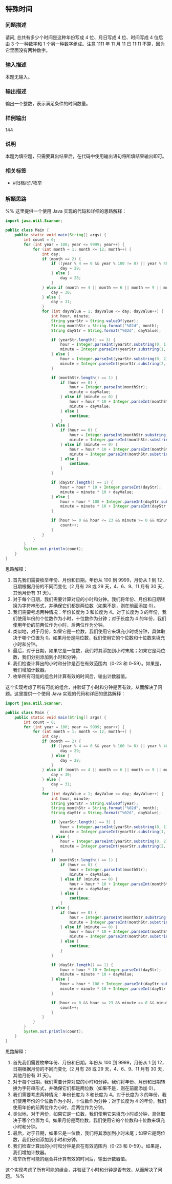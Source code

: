 ## 特殊时间

### 问题描述

请问, 总共有多少个时间是这种年份写成 4 位、月日写成 4 位、时间写成 4 位后由 3 个一种数字和 1 个另一种数字组成。注意 1111 年 11 月 11 日 11:11 不算，因为它里面没有两种数字。

### 输入描述

本题无输入。

### 输出描述

输出一个整数，表示满足条件的时间数量。

### 样例输出

144

### 说明

本题为填空题，只需要算出结果后，在代码中使用输出语句将所填结果输出即可。

### 相关标签

- #归档/📦/枚举

### 解题思路

%% 这里提供一个使用 Java 实现的代码和详细的思路解释：

```java
import java.util.Scanner;

public class Main {
    public static void main(String[] args) {
        int count = 0;
        for (int year = 100; year <= 9999; year++) {
            for (int month = 1; month <= 12; month++) {
                int day;
                if (month == 2) {
                    if ((year % 4 == 0 && year % 100 != 0) || year % 400 == 0) {
                        day = 29;
                    } else {
                        day = 28;
                    }
                } else if (month == 4 || month == 6 || month == 9 || month == 11) {
                    day = 30;
                } else {
                    day = 31;
                }
                for (int dayValue = 1; dayValue <= day; dayValue++) {
                    int hour, minute;
                    String yearStr = String.valueOf(year);
                    String monthStr = String.format("%02d", month);
                    String dayStr = String.format("%02d", dayValue);

                    if (yearStr.length() == 3) {
                        hour = Integer.parseInt(yearStr.substring(0, 1));
                        minute = Integer.parseInt(yearStr.substring(1, 2));
                    } else {
                        hour = Integer.parseInt(yearStr.substring(0, 2));
                        minute = Integer.parseInt(yearStr.substring(2, 3));
                    }

                    if (monthStr.length() == 1) {
                        if (hour == 0) {
                            hour = Integer.parseInt(monthStr);
                            minute = dayValue;
                        } else if (minute == 0) {
                            hour = hour * 10 + Integer.parseInt(monthStr);
                            minute = dayValue;
                        } else {
                            continue;
                        }
                    } else {
                        if (hour == 0) {
                            hour = Integer.parseInt(monthStr.substring(0, 1));
                            minute = Integer.parseInt(monthStr.substring(1, 2)) * 10 + dayValue;
                        } else if (minute == 0) {
                            hour = hour * 10 + Integer.parseInt(monthStr.substring(0, 1));
                            minute = Integer.parseInt(monthStr.substring(1, 2)) * 10 + dayValue;
                        } else {
                            continue;
                        }
                    }

                    if (dayStr.length() == 1) {
                        hour = hour * 10 + Integer.parseInt(dayStr);
                        minute = minute * 10 + dayValue;
                    } else {
                        hour = hour * 100 + Integer.parseInt(dayStr.substring(0, 2));
                        minute = minute * 10 + Integer.parseInt(dayStr.substring(2, 3));
                    }

                    if (hour >= 0 && hour <= 23 && minute >= 0 && minute <= 59) {
                        count++;
                    }
                }
            }
        }
        System.out.println(count);
    }
}
```

思路解释：

1. 首先我们需要枚举年份、月份和日期。年份从 100 到 9999，月份从 1 到 12，日期根据月份的不同而变化（2 月有 28 或 29 天，4、6、9、11 月有 30 天，其他月份有 31 天）。
2. 对于每个日期，我们需要计算对应的小时和分钟。我们将年份、月份和日期转换为字符串形式，并确保它们都是两位数（如果不是，则在前面添加 0）。
3. 我们需要考虑两种情况：年份长度为 3 和长度为 4。对于长度为 3 的年份，我们使用年份的个位数作为小时，十位数作为分钟；对于长度为 4 的年份，我们使用年份的前两位作为小时，后两位作为分钟。
4. 类似地，对于月份，如果它是一位数，我们使用它来填充小时或分钟，具体取决于哪个位置为 0。如果月份是两位数，我们使用它的个位数和十位数来填充小时和分钟。
5. 最后，对于日期，如果它是一位数，我们将其添加到小时末尾；如果它是两位数，我们分别添加到小时和分钟。
6. 我们检查计算出的小时和分钟是否在有效范围内（0-23 和 0-59）。如果是，我们增加计数器。
7. 枚举所有可能的组合并计算有效的时间后，输出计数器值。

这个实现考虑了所有可能的组合，并验证了小时和分钟是否有效，从而解决了问题。这里提供一个使用 Java 实现的代码和详细的思路解释：

```java
import java.util.Scanner;

public class Main {
    public static void main(String[] args) {
        int count = 0;
        for (int year = 100; year <= 9999; year++) {
            for (int month = 1; month <= 12; month++) {
                int day;
                if (month == 2) {
                    if ((year % 4 == 0 && year % 100 != 0) || year % 400 == 0) {
                        day = 29;
                    } else {
                        day = 28;
                    }
                } else if (month == 4 || month == 6 || month == 9 || month == 11) {
                    day = 30;
                } else {
                    day = 31;
                }
                for (int dayValue = 1; dayValue <= day; dayValue++) {
                    int hour, minute;
                    String yearStr = String.valueOf(year);
                    String monthStr = String.format("%02d", month);
                    String dayStr = String.format("%02d", dayValue);

                    if (yearStr.length() == 3) {
                        hour = Integer.parseInt(yearStr.substring(0, 1));
                        minute = Integer.parseInt(yearStr.substring(1, 2));
                    } else {
                        hour = Integer.parseInt(yearStr.substring(0, 2));
                        minute = Integer.parseInt(yearStr.substring(2, 3));
                    }

                    if (monthStr.length() == 1) {
                        if (hour == 0) {
                            hour = Integer.parseInt(monthStr);
                            minute = dayValue;
                        } else if (minute == 0) {
                            hour = hour * 10 + Integer.parseInt(monthStr);
                            minute = dayValue;
                        } else {
                            continue;
                        }
                    } else {
                        if (hour == 0) {
                            hour = Integer.parseInt(monthStr.substring(0, 1));
                            minute = Integer.parseInt(monthStr.substring(1, 2)) * 10 + dayValue;
                        } else if (minute == 0) {
                            hour = hour * 10 + Integer.parseInt(monthStr.substring(0, 1));
                            minute = Integer.parseInt(monthStr.substring(1, 2)) * 10 + dayValue;
                        } else {
                            continue;
                        }
                    }

                    if (dayStr.length() == 1) {
                        hour = hour * 10 + Integer.parseInt(dayStr);
                        minute = minute * 10 + dayValue;
                    } else {
                        hour = hour * 100 + Integer.parseInt(dayStr.substring(0, 2));
                        minute = minute * 10 + Integer.parseInt(dayStr.substring(2, 3));
                    }

                    if (hour >= 0 && hour <= 23 && minute >= 0 && minute <= 59) {
                        count++;
                    }
                }
            }
        }
        System.out.println(count);
    }
}
```

思路解释：

1. 首先我们需要枚举年份、月份和日期。年份从 100 到 9999，月份从 1 到 12，日期根据月份的不同而变化（2 月有 28 或 29 天，4、6、9、11 月有 30 天，其他月份有 31 天）。
2. 对于每个日期，我们需要计算对应的小时和分钟。我们将年份、月份和日期转换为字符串形式，并确保它们都是两位数（如果不是，则在前面添加 0）。
3. 我们需要考虑两种情况：年份长度为 3 和长度为 4。对于长度为 3 的年份，我们使用年份的个位数作为小时，十位数作为分钟；对于长度为 4 的年份，我们使用年份的前两位作为小时，后两位作为分钟。
4. 类似地，对于月份，如果它是一位数，我们使用它来填充小时或分钟，具体取决于哪个位置为 0。如果月份是两位数，我们使用它的个位数和十位数来填充小时和分钟。
5. 最后，对于日期，如果它是一位数，我们将其添加到小时末尾；如果它是两位数，我们分别添加到小时和分钟。
6. 我们检查计算出的小时和分钟是否在有效范围内（0-23 和 0-59）。如果是，我们增加计数器。
7. 枚举所有可能的组合并计算有效的时间后，输出计数器值。

这个实现考虑了所有可能的组合，并验证了小时和分钟是否有效，从而解决了问题。 %%
